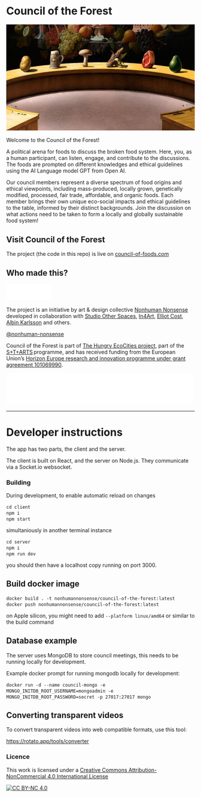 # Council of the Forest

![Council of the Forest](https://github.com/Nonhuman-Nonsense/council-of-foods/blob/main/client/public/council-of-foods-preview.jpeg?raw=true)

Welcome to the Council of the Forest!

A political arena for foods to discuss the broken food system. Here, you, as a human participant, can listen, engage, and contribute to the discussions. The foods are prompted on different knowledges and ethical guidelines using the AI Language model GPT from Open AI.

Our council members represent a diverse spectrum of food origins and ethical viewpoints, including mass-produced, locally grown, genetically modified, processed, fair trade, affordable, and organic foods. Each member brings their own unique eco-social impacts and ethical guidelines to the table, informed by their distinct backgrounds. Join the discussion on what actions need to be taken to form a locally and globally sustainable food system!

## Visit Council of the Forest

The project (the code in this repo) is live on [council-of-foods.com](https://council-of-foods.com)

## Who made this?

<a href="https://nonhuman-nonsense.com/"><img src="https://github.com/Nonhuman-Nonsense/council-of-foods/blob/main/client/public/logos/nonhuman_nonsense_logo.png?raw=true" width="120" /></a>

The project is an initiative by art & design collective [Nonhuman Nonsense](https://nonhuman-nonsense.com/) developed in collaboration with [Studio Other Spaces](https://studiootherspaces.net/), [In4Art](https://www.in4art.eu/), [Elliot Cost](https://elliott.computer/), [Albin Karlsson](https://www.polymorf.se/) and others.

[@nonhuman-nonsense](http://instagram.com/nonhuman_nonsense)

Council of the Forest is part of [The Hungry EcoCities project](https://starts.eu/hungryecocities/), part of the [S+T+ARTS](https://starts.eu/) programme, and has received funding from the European Union’s [Horizon Europe research and innovation programme under grant agreement 101069990](https://cordis.europa.eu/project/id/101069990).

<a href="https://cordis.europa.eu/project/id/101069990"><img src="https://github.com/Nonhuman-Nonsense/council-of-foods/blob/main/client/public/logos/logos_eu-white-starts-white.webp?raw=true" width="500" /></a>


---

# Developer instructions

The app has two parts, the client and the server.

The client is built on React, and the server on Node.js. They communicate via a Socket.io websocket.

### Building

During development, to enable automatic reload on changes

```
cd client
npm i
npm start
```

simultaniously in another terminal instance

```
cd server
npm i
npm run dev
```

you should then have a localhost copy running on port 3000.


## Build docker image

```
docker build . -t nonhumannonsense/council-of-the-forest:latest
docker push nonhumannonsense/council-of-the-forest:latest
```

on Apple silicon, you might need to add `--platform linux/amd64` or similar to the build command

## Database example

The server uses MongoDB to store council meetings, this needs to be running locally for development.

Example docker prompt for running mongodb locally for development:

```
docker run -d --name council-mongo -e MONGO_INITDB_ROOT_USERNAME=mongoadmin -e MONGO_INITDB_ROOT_PASSWORD=secret -p 27017:27017 mongo
```

## Converting transparent videos

To convert transparent videos into web compatible formats, use this tool:

https://rotato.app/tools/converter

### Licence

This work is licensed under a
[Creative Commons Attribution-NonCommercial 4.0 International License][cc-by-nc]

[![CC BY-NC 4.0][cc-by-nc-image]][cc-by-nc]

[cc-by-nc]: https://creativecommons.org/licenses/by-nc/4.0/
[cc-by-nc-image]: https://licensebuttons.net/l/by-nc/4.0/88x31.png
[cc-by-nc-shield]: https://img.shields.io/badge/License-CC%20BY--NC%204.0-lightgrey.svg
